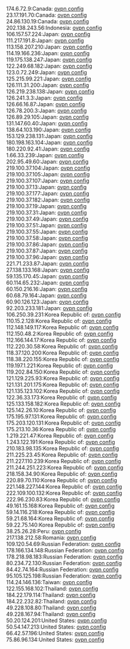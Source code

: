 174.6.72.9:Canada: [ovpn config](vpn/174_6_72_9.ovpn)  
23.17.191.70:Canada: [ovpn config](vpn/23_17_191_70.ovpn)  
24.86.130.19:Canada: [ovpn config](vpn/24_86_130_19.ovpn)  
202.138.243.56:Indonesia: [ovpn config](vpn/202_138_243_56.ovpn)  
106.157.57.224:Japan: [ovpn config](vpn/106_157_57_224.ovpn)  
111.217.191.8:Japan: [ovpn config](vpn/111_217_191_8.ovpn)  
113.158.207.210:Japan: [ovpn config](vpn/113_158_207_210.ovpn)  
114.19.166.236:Japan: [ovpn config](vpn/114_19_166_236.ovpn)  
119.175.138.247:Japan: [ovpn config](vpn/119_175_138_247.ovpn)  
122.249.68.182:Japan: [ovpn config](vpn/122_249_68_182.ovpn)  
123.0.72.249:Japan: [ovpn config](vpn/123_0_72_249.ovpn)  
125.215.99.221:Japan: [ovpn config](vpn/125_215_99_221.ovpn)  
126.111.31.200:Japan: [ovpn config](vpn/126_111_31_200.ovpn)  
126.219.238.138:Japan: [ovpn config](vpn/126_219_238_138.ovpn)  
126.241.3.3:Japan: [ovpn config](vpn/126_241_3_3.ovpn)  
126.66.16.87:Japan: [ovpn config](vpn/126_66_16_87.ovpn)  
126.78.200.3:Japan: [ovpn config](vpn/126_78_200_3.ovpn)  
126.89.29.105:Japan: [ovpn config](vpn/126_89_29_105.ovpn)  
131.147.60.40:Japan: [ovpn config](vpn/131_147_60_40.ovpn)  
138.64.103.190:Japan: [ovpn config](vpn/138_64_103_190.ovpn)  
153.129.238.131:Japan: [ovpn config](vpn/153_129_238_131.ovpn)  
180.198.163.104:Japan: [ovpn config](vpn/180_198_163_104.ovpn)  
180.220.92.41:Japan: [ovpn config](vpn/180_220_92_41.ovpn)  
1.66.33.239:Japan: [ovpn config](vpn/1_66_33_239.ovpn)  
202.95.49.60:Japan: [ovpn config](vpn/202_95_49_60.ovpn)  
219.100.37.104:Japan: [ovpn config](vpn/219_100_37_104.ovpn)  
219.100.37.105:Japan: [ovpn config](vpn/219_100_37_105.ovpn)  
219.100.37.107:Japan: [ovpn config](vpn/219_100_37_107.ovpn)  
219.100.37.13:Japan: [ovpn config](vpn/219_100_37_13.ovpn)  
219.100.37.177:Japan: [ovpn config](vpn/219_100_37_177.ovpn)  
219.100.37.182:Japan: [ovpn config](vpn/219_100_37_182.ovpn)  
219.100.37.19:Japan: [ovpn config](vpn/219_100_37_19.ovpn)  
219.100.37.31:Japan: [ovpn config](vpn/219_100_37_31.ovpn)  
219.100.37.49:Japan: [ovpn config](vpn/219_100_37_49.ovpn)  
219.100.37.51:Japan: [ovpn config](vpn/219_100_37_51.ovpn)  
219.100.37.55:Japan: [ovpn config](vpn/219_100_37_55.ovpn)  
219.100.37.58:Japan: [ovpn config](vpn/219_100_37_58.ovpn)  
219.100.37.86:Japan: [ovpn config](vpn/219_100_37_86.ovpn)  
219.100.37.87:Japan: [ovpn config](vpn/219_100_37_87.ovpn)  
219.100.37.96:Japan: [ovpn config](vpn/219_100_37_96.ovpn)  
221.71.233.87:Japan: [ovpn config](vpn/221_71_233_87.ovpn)  
27.138.133.168:Japan: [ovpn config](vpn/27_138_133_168.ovpn)  
59.135.170.45:Japan: [ovpn config](vpn/59_135_170_45.ovpn)  
60.114.65.232:Japan: [ovpn config](vpn/60_114_65_232.ovpn)  
60.150.216.16:Japan: [ovpn config](vpn/60_150_216_16.ovpn)  
60.68.79.164:Japan: [ovpn config](vpn/60_68_79_164.ovpn)  
60.90.126.123:Japan: [ovpn config](vpn/60_90_126_123.ovpn)  
92.203.233.181:Japan: [ovpn config](vpn/92_203_233_181.ovpn)  
106.250.39.231:Korea Republic of: [ovpn config](vpn/106_250_39_231.ovpn)  
110.15.2.128:Korea Republic of: [ovpn config](vpn/110_15_2_128.ovpn)  
112.148.149.117:Korea Republic of: [ovpn config](vpn/112_148_149_117.ovpn)  
112.150.48.2:Korea Republic of: [ovpn config](vpn/112_150_48_2.ovpn)  
112.166.144.17:Korea Republic of: [ovpn config](vpn/112_166_144_17.ovpn)  
112.220.30.58:Korea Republic of: [ovpn config](vpn/112_220_30_58.ovpn)  
118.37.120.200:Korea Republic of: [ovpn config](vpn/118_37_120_200.ovpn)  
118.38.220.155:Korea Republic of: [ovpn config](vpn/118_38_220_155.ovpn)  
119.197.1.221:Korea Republic of: [ovpn config](vpn/119_197_1_221.ovpn)  
119.202.84.150:Korea Republic of: [ovpn config](vpn/119_202_84_150.ovpn)  
121.129.225.93:Korea Republic of: [ovpn config](vpn/121_129_225_93.ovpn)  
121.131.201.175:Korea Republic of: [ovpn config](vpn/121_131_201_175.ovpn)  
121.135.123.102:Korea Republic of: [ovpn config](vpn/121_135_123_102.ovpn)  
122.36.33.173:Korea Republic of: [ovpn config](vpn/122_36_33_173.ovpn)  
125.133.158.182:Korea Republic of: [ovpn config](vpn/125_133_158_182.ovpn)  
125.142.26.10:Korea Republic of: [ovpn config](vpn/125_142_26_10.ovpn)  
175.195.97.131:Korea Republic of: [ovpn config](vpn/175_195_97_131.ovpn)  
175.203.120.131:Korea Republic of: [ovpn config](vpn/175_203_120_131.ovpn)  
175.213.10.36:Korea Republic of: [ovpn config](vpn/175_213_10_36.ovpn)  
1.219.221.47:Korea Republic of: [ovpn config](vpn/1_219_221_47.ovpn)  
1.243.122.191:Korea Republic of: [ovpn config](vpn/1_243_122_191.ovpn)  
210.183.98.135:Korea Republic of: [ovpn config](vpn/210_183_98_135.ovpn)  
211.225.23.45:Korea Republic of: [ovpn config](vpn/211_225_23_45.ovpn)  
211.227.110.239:Korea Republic of: [ovpn config](vpn/211_227_110_239.ovpn)  
211.244.251.223:Korea Republic of: [ovpn config](vpn/211_244_251_223.ovpn)  
218.158.34.90:Korea Republic of: [ovpn config](vpn/218_158_34_90.ovpn)  
220.89.70.110:Korea Republic of: [ovpn config](vpn/220_89_70_110.ovpn)  
221.148.227.144:Korea Republic of: [ovpn config](vpn/221_148_227_144.ovpn)  
222.109.100.132:Korea Republic of: [ovpn config](vpn/222_109_100_132.ovpn)  
222.96.230.83:Korea Republic of: [ovpn config](vpn/222_96_230_83.ovpn)  
49.161.15.168:Korea Republic of: [ovpn config](vpn/49_161_15_168.ovpn)  
59.14.116.218:Korea Republic of: [ovpn config](vpn/59_14_116_218.ovpn)  
59.21.68.164:Korea Republic of: [ovpn config](vpn/59_21_68_164.ovpn)  
59.22.75.140:Korea Republic of: [ovpn config](vpn/59_22_75_140.ovpn)  
38.25.26.28:Peru: [ovpn config](vpn/38_25_26_28.ovpn)  
217.138.212.58:Romania: [ovpn config](vpn/217_138_212_58.ovpn)  
109.120.54.69:Russian Federation: [ovpn config](vpn/109_120_54_69.ovpn)  
178.166.134.148:Russian Federation: [ovpn config](vpn/178_166_134_148.ovpn)  
178.218.98.183:Russian Federation: [ovpn config](vpn/178_218_98_183.ovpn)  
80.234.72.130:Russian Federation: [ovpn config](vpn/80_234_72_130.ovpn)  
84.42.74.164:Russian Federation: [ovpn config](vpn/84_42_74_164.ovpn)  
95.105.125.198:Russian Federation: [ovpn config](vpn/95_105_125_198.ovpn)  
114.24.146.136:Taiwan: [ovpn config](vpn/114_24_146_136.ovpn)  
122.155.168.102:Thailand: [ovpn config](vpn/122_155_168_102.ovpn)  
184.22.179.114:Thailand: [ovpn config](vpn/184_22_179_114.ovpn)  
184.22.232.82:Thailand: [ovpn config](vpn/184_22_232_82.ovpn)  
49.228.108.80:Thailand: [ovpn config](vpn/49_228_108_80.ovpn)  
49.228.167.94:Thailand: [ovpn config](vpn/49_228_167_94.ovpn)  
50.20.124.201:United States: [ovpn config](vpn/50_20_124_201.ovpn)  
50.54.147.213:United States: [ovpn config](vpn/50_54_147_213.ovpn)  
66.42.57.196:United States: [ovpn config](vpn/66_42_57_196.ovpn)  
75.86.96.134:United States: [ovpn config](vpn/75_86_96_134.ovpn)  
